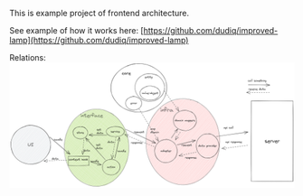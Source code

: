 This is example project of frontend architecture.

See example of how it works here: [https://github.com/dudiq/improved-lamp](https://github.com/dudiq/improved-lamp)

Relations:
![Scheme](./scheme.png 'Scheme')
